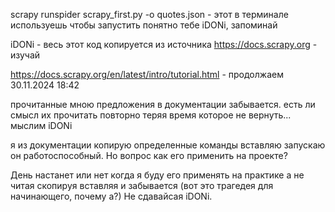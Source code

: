 scrapy runspider scrapy_first.py -o quotes.json - этот в терминале используешь чтобы запустить понятно тебе iDONi, запоминай

iDONi - весь этот код копируется из источника https://docs.scrapy.org - изучай

https://docs.scrapy.org/en/latest/intro/tutorial.html - продолжаем 30.11.2024 18:42

прочитанные мною предложения в документации забывается. есть ли смысл их прочитать повторно теряя время которое не вернуть...
мыслим iDONi

я из документации копирую определенные команды вставляю запускаю он работоспособный. Но вопрос как его применить на проекте?

День настанет или нет когда я буду его применять на практике а не читая скопируя вставляя и забывается (вот это трагедея для начинающего, почему а?)
Не сдавайсая iDONi.
